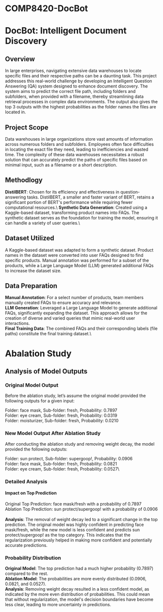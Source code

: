 # COMP8420-DocBot
 
# DocBot: Intelligent Document Discovery
## Overview
In large enterprises, navigating extensive data warehouses to locate specific files and their respective paths can be a daunting task. This project addresses this real-world challenge by developing an Intelligent Question Answering (QA) system designed to enhance document discovery. The system aims to predict the correct file path, including folders and subfolders, when provided with a filename, thereby streamlining data retrieval processes in complex data environments. The output also gives the top 3 outputs with the highest probabilities as the folder names the files are located in.

## Project Scope
Data warehouses in large organizations store vast amounts of information across numerous folders and subfolders. Employees often face difficulties in locating the exact file they need, leading to inefficiencies and wasted time. The complexity of these data warehouses necessitates a robust solution that can accurately predict the paths of specific files based on minimal input, such as a filename or a short description.

## Methodlogy
**DistilBERT**: Chosen for its efficiency and effectiveness in question-answering tasks. DistilBERT, a smaller and faster variant of BERT, retains a significant portion of BERT's performance while requiring fewer computational resources.\ 
**Synthetic Data Generation**: Created using a Kaggle-based dataset, transforming product names into FAQs. The synthetic dataset serves as the foundation for training the model, ensuring it can handle a variety of user queries.\

## Dataset Utilized
A Kaggle-based dataset was adapted to form a synthetic dataset. Product names in the dataset were converted into user FAQs designed to find specific products. Manual annotation was performed for a subset of the products, while a Large Language Model (LLM) generated additional FAQs to increase the dataset size.

## Data Preparation
**Manual Annotation**: For a select number of products, team members manually created FAQs to ensure accuracy and relevance.\
**LLM Generation**: Leveraged a Large Language Model to generate additional FAQs, significantly expanding the dataset. This approach allows for the creation of diverse and varied queries that mimic real-world user interactions.\
**Final Training Data**: The combined FAQs and their corresponding labels (file paths) constitute the final training dataset.\

# Abalation Study
## Analysis of Model Outputs
### Original Model Output
  Before the ablation study, let’s assume the original model provided the following outputs for a given input:

Folder: face mask, Sub-folder: fresh, Probability: 0.7897\
Folder: eye cream, Sub-folder: fresh, Probability: 0.0319\
Folder: moisturizer, Sub-folder: fresh, Probability: 0.0210

### New Model Output After Ablation Study
After conducting the ablation study and removing weight decay, the model provided the following outputs:

Folder: sun protect, Sub-folder: supergoop!, Probability: 0.0906\
Folder: face mask, Sub-folder: fresh, Probability: 0.0821\
Folder: eye cream, Sub-folder: fresh, Probability: 0.0527\

### Detailed Analysis
#### Impact on Top Prediction

Original Top Prediction: face mask/fresh with a probability of 0.7897\
Ablation Top Prediction: sun protect/supergoop! with a probability of 0.0906\
\
**Analysis**: The removal of weight decay led to a significant change in the top prediction. The original model was highly confident in predicting face mask/fresh, while the new model is less confident and predicts sun protect/supergoop! as the top category. This indicates that the regularization previously helped in making more confident and potentially accurate predictions.

### Probability Distribution

**Original Model**: The top prediction had a much higher probability (0.7897) compared to the rest.\
**Ablation Model**: The probabilities are more evenly distributed (0.0906, 0.0821, and 0.0527).\
**Analysis**: Removing weight decay resulted in a less confident model, as indicated by the more even distribution of probabilities. This could mean that without regularization, the model's decision boundaries have become less clear, leading to more uncertainty in predictions.

